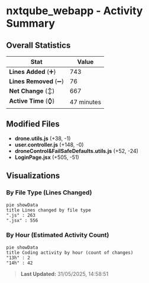 # nxtqube_webapp - Activity Summary 

## Overall Statistics

| Stat                   | Value                                                             |
| ---------------------- | ----------------------------------------------------------------- |
| **Lines Added** (➕)   | 743                                          |
| **Lines Removed** (➖) | 76                                        |
| **Net Change** (↕)    | 667                |
| **Active Time** (⌚)   | 47 minutes |


## Modified Files
- **drone.utils.js** (+38, -1)
- **user.controller.js** (+148, -0)
- **droneControl&FailSafeDefaults.utils.js** (+52, -24)
- **LoginPage.jsx** (+505, -51)

## Visualizations

### By File Type (Lines Changed)

```mermaid
pie showData
title Lines changed by file type
".js" : 263
".jsx" : 556
```

### By Hour (Estimated Activity Count)

```mermaid
pie showData
title Coding activity by hour (count of changes)
"13h" : 2
"14h" : 42
```


> **Last Updated:** 31/05/2025, 14:58:51